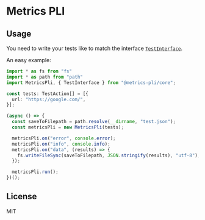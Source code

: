 # Metrics PLI

## Usage

You need to write your tests like to match the interface
[`TestInterface`](./lib/interfaces/TestInterface.ts).

An easy example:

```typescript
import * as fs from "fs"
import * as path from "path"
import MetricsPli, { TestInterface } from "@metrics-pli/core";

const tests: TestAction[] = [{
  url: "https://google.com/",
}];

(async () => {
  const saveToFilepath = path.resolve(__dirname, "test.json");
  const metricsPli = new MetricsPli(tests);

  metricsPli.on("error", console.error);
  metricsPli.on("info", console.info);
  metricsPli.on("data", (results) => {
    fs.writeFileSync(saveToFilepath, JSON.stringify(results), "utf-8");
  });

  metricsPli.run();
})();
```

## License

MIT
